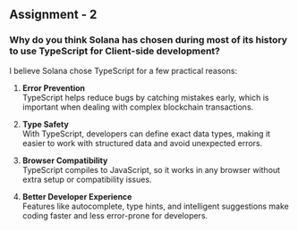 ## Assignment - 2

### Why do you think Solana has chosen during most of its history to use TypeScript for Client-side development?

I believe Solana chose TypeScript for a few practical reasons:

1. **Error Prevention**  
   TypeScript helps reduce bugs by catching mistakes early, which is important when dealing with complex blockchain transactions.

2. **Type Safety**  
   With TypeScript, developers can define exact data types, making it easier to work with structured data and avoid unexpected errors.

3. **Browser Compatibility**  
   TypeScript compiles to JavaScript, so it works in any browser without extra setup or compatibility issues.

4. **Better Developer Experience**  
   Features like autocomplete, type hints, and intelligent suggestions make coding faster and less error-prone for developers.
